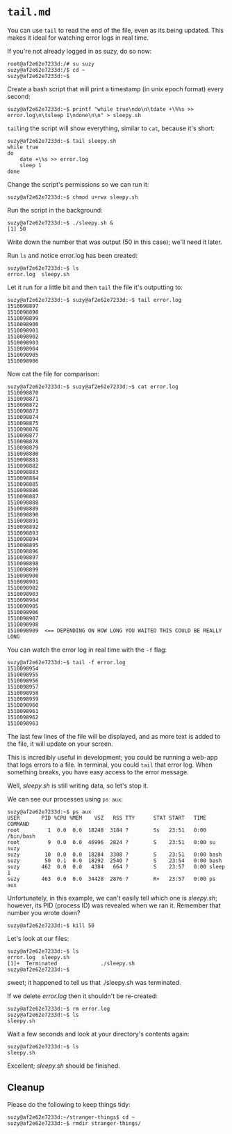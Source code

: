 `tail.md`
=========

You can use `tail` to read the end of the file, even as its being updated. This makes it ideal for watching error logs in real time.

If you're not already logged in as suzy, do so now:

```
root@af2e62e7233d:/# su suzy
suzy@af2e62e7233d:/$ cd ~
suzy@af2e62e7233d:~$ 
```

Create a bash script that will print a timestamp (in unix epoch format) every second:

```
suzy@af2e62e7233d:~$ printf "while true\ndo\n\tdate +\%%s >> error.log\n\tsleep 1\ndone\n\n" > sleepy.sh
```

`tail`ing the script will show everything, similar to `cat`, because it's short:

```
suzy@af2e62e7233d:~$ tail sleepy.sh 
while true
do
    date +\%s >> error.log
    sleep 1
done

```


Change the script's permissions so we can run it:

```
suzy@af2e62e7233d:~$ chmod u+rwx sleepy.sh
```

Run the script in the background:

```
suzy@af2e62e7233d:~$ ./sleepy.sh &
[1] 50
```

Write down the number that was output (50 in this case); we'll need it later.

Run `ls` and notice error.log has been created:

```
suzy@af2e62e7233d:~$ ls
error.log  sleepy.sh
```

Let it run for a little bit and then `tail` the file it's outputting to:

```
suzy@af2e62e7233d:~$ suzy@af2e62e7233d:~$ tail error.log
1510098897
1510098898
1510098899
1510098900
1510098901
1510098902
1510098903
1510098904
1510098905
1510098906
```

Now cat the file for comparison:

```
suzy@af2e62e7233d:~$ suzy@af2e62e7233d:~$ cat error.log
1510098870
1510098871
1510098872
1510098873
1510098874
1510098875
1510098876
1510098877
1510098878
1510098879
1510098880
1510098881
1510098882
1510098883
1510098884
1510098885
1510098886
1510098887
1510098888
1510098889
1510098890
1510098891
1510098892
1510098893
1510098894
1510098895
1510098896
1510098897
1510098898
1510098899
1510098900
1510098901
1510098902
1510098903
1510098904
1510098905
1510098906
1510098907
1510098908
1510098909  <== DEPENDING ON HOW LONG YOU WAITED THIS COULD BE REALLY LONG
```

You can watch the error log in real time with the `-f` flag:

```
suzy@af2e62e7233d:~$ tail -f error.log 
1510098954
1510098955
1510098956
1510098957
1510098958
1510098959
1510098960
1510098961
1510098962
1510098963
```

The last few lines of the file will be displayed, and as more text is added to the file, it will update on your screen.

This is incredibly useful in development; you could be running a web-app that logs errors to a file. In terminal, you could `tail` that error log. When something breaks, you have easy access to the error message.

Well, _sleepy.sh_ is still writing data, so let's stop it.

We can see our processes using `ps aux`:

```
suzy@af2e62e7233d:~$ ps aux
USER       PID %CPU %MEM    VSZ   RSS TTY      STAT START   TIME COMMAND
root         1  0.0  0.0  18248  3184 ?        Ss   23:51   0:00 /bin/bash
root         9  0.0  0.0  46996  2824 ?        S    23:51   0:00 su suzy
suzy        10  0.0  0.0  18284  3308 ?        S    23:51   0:00 bash
suzy        50  0.1  0.0  18292  2540 ?        S    23:54   0:00 bash
suzy       462  0.0  0.0   4384   664 ?        S    23:57   0:00 sleep 1
suzy       463  0.0  0.0  34428  2876 ?        R+   23:57   0:00 ps aux
```

Unfortunately, in this example, we can't easily tell which one is _sleepy.sh_; however, its PID (process ID) was revealed when we ran it. Remember that number you wrote down?

```
suzy@af2e62e7233d:~$ kill 50
```

Let's look at our files:

```
suzy@af2e62e7233d:~$ ls
error.log  sleepy.sh
[1]+  Terminated              ./sleepy.sh
suzy@af2e62e7233d:~$ 
```

sweet; it happened to tell us that ./sleepy.sh was terminated.

If we delete _error.log_ then it shouldn't be re-created:

```
suzy@af2e62e7233d:~$ rm error.log 
suzy@af2e62e7233d:~$ ls
sleepy.sh
```

Wait a few seconds and look at your directory's contents again:

```
suzy@af2e62e7233d:~$ ls
sleepy.sh
```

Excellent; _sleepy.sh_ should be finished.



Cleanup
-------

Please do the following to keep things tidy:

```
suzy@af2e62e7233d:~/stranger-things$ cd ~
suzy@af2e62e7233d:~$ rmdir stranger-things/
```

